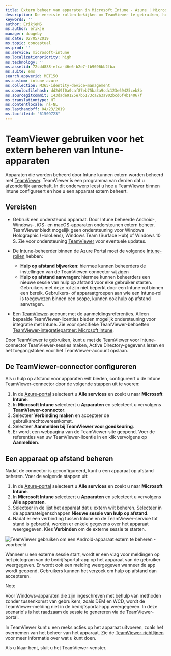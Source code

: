 ```yaml
---
title: Extern beheer van apparaten in Microsoft Intune - Azure | Microsoft Docs
description: De vereiste rollen bekijken om TeamViewer te gebruiken, hoe u de TeamViewer-connector installeert en stapsgewijze instructies voor het extern beheren van apparaten met Microsoft Intune in de Azure Portal
keywords: ''
author: ErikjeMS
ms.author: erikje
manager: dougeby
ms.date: 02/05/2019
ms.topic: conceptual
ms.prod: ''
ms.service: microsoft-intune
ms.localizationpriority: high
ms.technology: ''
ms.assetid: 72cdd888-efca-46e6-b2e7-fb9696bb2fba
ms.suite: ems
search.appverid: MET150
ms.custom: intune-azure
ms.collection: M365-identity-device-management
ms.openlocfilehash: dd2d9f0a0caf87eb75ba3a9cdc123e69425ceb8b
ms.sourcegitcommit: 143dade9125e7b5173ca2a3a902bcd6f4b14067f
ms.translationtype: HT
ms.contentlocale: nl-NL
ms.lasthandoff: 04/23/2019
ms.locfileid: "61509723"
---
```

# <a name="use-teamviewer-to-remotely-administer-intune-devices"></a>TeamViewer gebruiken voor het extern beheren van Intune-apparaten

Apparaten die worden beheerd door Intune kunnen extern worden beheerd met [TeamViewer](https://www.teamviewer.com). TeamViewer is een programma van derden dat u afzonderlijk aanschaft. In dit onderwerp leest u hoe u TeamViewer binnen Intune configureert en hoe u een apparaat extern beheert. 

## <a name="prerequisites"></a>Vereisten

- Gebruik een ondersteund apparaat. Door Intune beheerde Android-, Windows-, iOS- en macOS-apparaten ondersteunen extern beheer. TeamViewer biedt mogelijk geen ondersteuning voor Windows Holographic (HoloLens), Windows Team (Surface Hub) of Windows 10 S. Zie voor ondersteuning [TeamViewer](https://www.teamviewer.com) voor eventuele updates.

- De Intune-beheerder binnen de Azure Portal moet de volgende [Intune-rollen](role-based-access-control.md) hebben:  

    - **Hulp op afstand bijwerken**: hiermee kunnen beheerders de instellingen van de TeamViewer-connector wijzigen
    - **Hulp op afstand aanvragen**: hiermee kunnen beheerders een nieuwe sessie van hulp op afstand voor elke gebruiker starten. Gebruikers met deze rol zijn niet beperkt door een Intune-rol binnen een bereik. Gebruikers- of apparaatgroepen aan wie een Intune-rol is toegewezen binnen een scope, kunnen ook hulp op afstand aanvragen. 

- Een [TeamViewer](https://www.teamviewer.com)-account met de aanmeldingsreferenties. Alleen bepaalde TeamViewer-licenties bieden mogelijk ondersteuning voor integratie met Intune. Zie voor specifieke TeamViewer-behoeften [TeamViewer-integratiepartner: Microsoft Intune](https://www.teamviewer.com/integrations/microsoft-intune/).

Door TeamViewer te gebruiken, kunt u met de TeamViewer voor Intune-connector TeamViewer-sessies maken, Active Directory-gegevens lezen en het toegangstoken voor het TeamViewer-account opslaan.

## <a name="configure-the-teamviewer-connector"></a>De TeamViewer-connector configureren

Als u hulp op afstand voor apparaten wilt bieden, configureert u de Intune TeamViewer-connector door de volgende stappen uit te voeren:

1. In de [Azure-portal](https://portal.azure.com) selecteert u **Alle services** en zoekt u naar **Microsoft Intune**.
2. In **Microsoft Intune** selecteert u **Apparaten** en selecteert u vervolgens **TeamViewer-connector**.
3. Selecteer **Verbinding maken** en accepteer de gebruiksrechtovereenkomst.
4. Selecteer **Aanmelden bij TeamViewer voor goedkeuring**.
5. Er wordt een webpagina van de TeamViewer-site geopend. Voer de referenties van uw TeamViewer-licentie in en klik vervolgens op **Aanmelden**.

## <a name="remotely-administer-a-device"></a>Een apparaat op afstand beheren

Nadat de connector is geconfigureerd, kunt u een apparaat op afstand beheren. Voer de volgende stappen uit: 

1. In de [Azure-portal](https://portal.azure.com) selecteert u **Alle services** en zoekt u naar **Microsoft Intune**.
2. In **Microsoft Intune** selecteert u **Apparaten** en selecteert u vervolgens **Alle apparaten**.
3. Selecteer in de lijst het apparaat dat u extern wilt beheren. Selecteer in de apparaateigenschappen **Nieuwe sessie van hulp op afstand**.
4. Nadat er een verbinding tussen Intune en de TeamViewer-service tot stand is gebracht, worden er enkele gegevens over het apparaat weergegeven. Kies **Verbinden** om de externe sessie te starten.

![TeamViewer gebruiken om een Android-apparaat extern te beheren - voorbeeld](./media/android-teamviewer.png)

Wanneer u een externe sessie start, wordt er een vlag voor meldingen op het pictogram van de bedrijfsportal-app op het apparaat van de gebruiker weergegeven. Er wordt ook een melding weergegeven wanneer de app wordt geopend. Gebruikers kunnen het verzoek om hulp op afstand dan accepteren.

> [!NOTE]
> Voor Windows-apparaten die zijn ingeschreven met behulp van methoden zonder tussenkomst van gebruikers, zoals DEM en WCD, wordt de TeamViewer-melding niet in de bedrijfsportal-app weergegeven. In deze scenario's is het raadzaam de sessie te genereren via de TeamViewer-portal.

In TeamViewer kunt u een reeks acties op het apparaat uitvoeren, zoals het overnemen van het beheer van het apparaat. Zie de [TeamViewer-richtlijnen](https://www.teamviewer.com/support/documents/) voor meer informatie over wat u kunt doen.

Als u klaar bent, sluit u het TeamViewer-venster.
